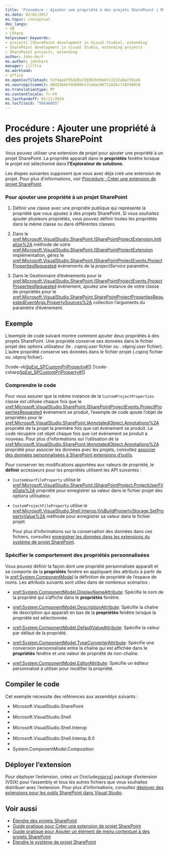 ```yaml
---
title: 'Procédure : Ajouter une propriété à des projets SharePoint | Microsoft Docs'
ms.date: 02/02/2017
ms.topic: conceptual
dev_langs:
- VB
- CSharp
helpviewer_keywords:
- projects [SharePoint development in Visual Studio], extending
- SharePoint development in Visual Studio, extending projects
- SharePoint projects, extending
author: John-Hart
ms.author: johnhart
manager: jillfra
ms.workload:
- office
ms.openlocfilehash: 51f4aeef55d20a728567b50e67c2232a0a77b1e6
ms.sourcegitcommit: d0425b6b7d4b99e17ca6ac0671282bc718f80910
ms.translationtype: MT
ms.contentlocale: fr-FR
ms.lasthandoff: 02/21/2019
ms.locfileid: "56646055"
---
```

# <a name="how-to-add-a-property-to-sharepoint-projects"></a>Procédure : Ajouter une propriété à des projets SharePoint
  Vous pouvez utiliser une extension de projet pour ajouter une propriété à un projet SharePoint. La propriété apparaît dans le **propriétés** fenêtre lorsque le projet est sélectionné dans **l’Explorateur de solutions**.

 Les étapes suivantes supposent que vous avez déjà créé une extension de projet. Pour plus d'informations, voir [Procédure : Créer une extension de projet SharePoint](../sharepoint/how-to-create-a-sharepoint-project-extension.md).

### <a name="to-add-a-property-to-a-sharepoint-project"></a>Pour ajouter une propriété à un projet SharePoint

1.  Définir une classe avec une propriété publique qui représente la propriété que vous ajoutez à des projets SharePoint. Si vous souhaitez ajouter plusieurs propriétés, vous pouvez définir toutes les propriétés dans la même classe ou dans différentes classes.

2.  Dans le <xref:Microsoft.VisualStudio.SharePoint.ISharePointProjectExtension.Initialize%2A> méthode de votre <xref:Microsoft.VisualStudio.SharePoint.ISharePointProjectExtension> implémentation, gérez le <xref:Microsoft.VisualStudio.SharePoint.ISharePointProjectEvents.ProjectPropertiesRequested> événements de la *projectService* paramètre.

3.  Dans le Gestionnaire d’événements pour le <xref:Microsoft.VisualStudio.SharePoint.ISharePointProjectEvents.ProjectPropertiesRequested> événement, ajoutez une instance de votre classe de propriétés pour le <xref:Microsoft.VisualStudio.SharePoint.SharePointProjectPropertiesRequestedEventArgs.PropertySources%2A> collection l’arguments du paramètre d’événement.

## <a name="example"></a>Exemple
 L’exemple de code suivant montre comment ajouter deux propriétés à des projets SharePoint. Une propriété conserve ses données dans le fichier projet des options utilisateur (le *. csproj.user* fichier ou *. vbproj.user* fichier). L’autre propriété conserve ses données dans le fichier projet (*.csproj* fichier ou *.vbproj* fichier).

 [!code-vb[SpExt_SPCustomPrjProperty#1](../sharepoint/codesnippet/VisualBasic/customspproperty/customproperty.vb#1)]
 [!code-csharp[SpExt_SPCustomPrjProperty#1](../sharepoint/codesnippet/CSharp/customspproperty/customproperty.cs#1)]

### <a name="understand-the-code"></a>Comprendre le code
 Pour vous assurer que la même instance de la `CustomProjectProperties` classe est utilisée chaque fois que le <xref:Microsoft.VisualStudio.SharePoint.ISharePointProjectEvents.ProjectPropertiesRequested> événement se produit, l’exemple de code ajoute l’objet de propriétés pour le <xref:Microsoft.VisualStudio.SharePoint.IAnnotatedObject.Annotations%2A> propriété de la projet la première fois que cet événement se produit. Le code récupère cet objet chaque fois que cet événement se produit à nouveau. Pour plus d’informations sur l’utilisation de la <xref:Microsoft.VisualStudio.SharePoint.IAnnotatedObject.Annotations%2A> propriété pour associer les données avec les projets, consultez [associer des données personnalisées à SharePoint extensions d’outils](../sharepoint/associating-custom-data-with-sharepoint-tools-extensions.md).

 Pour conserver les modifications apportées aux valeurs de propriété, le **définir** accesseurs pour les propriétés utilisent les API suivantes :

- `CustomUserFileProperty` utilise le <xref:Microsoft.VisualStudio.SharePoint.ISharePointProject.ProjectUserFileData%2A> propriété pour enregistrer sa valeur dans le fichier projet des options utilisateur.

- `CustomProjectFileProperty` utilise le <xref:Microsoft.VisualStudio.Shell.Interop.IVsBuildPropertyStorage.SetPropertyValue%2A> méthode pour enregistrer sa valeur dans le fichier projet.

  Pour plus d’informations sur la conservation des données dans ces fichiers, consultez [enregistrer les données dans les extensions du système de projet SharePoint](../sharepoint/saving-data-in-extensions-of-the-sharepoint-project-system.md).

### <a name="specify-the-behavior-of-custom-properties"></a>Spécifier le comportement des propriétés personnalisées
 Vous pouvez définir la façon dont une propriété personnalisée apparaît et se comporte de la **propriétés** fenêtre en appliquant des attributs à partir de la <xref:System.ComponentModel> la définition de propriété de l’espace de noms. Les attributs suivants sont utiles dans de nombreux scénarios :

-   <xref:System.ComponentModel.DisplayNameAttribute>: Spécifie le nom de la propriété qui s’affiche dans le **propriétés** fenêtre.

-   <xref:System.ComponentModel.DescriptionAttribute>: Spécifie la chaîne de description qui apparaît en bas de la **propriétés** fenêtre lorsque la propriété est sélectionnée.

-   <xref:System.ComponentModel.DefaultValueAttribute>: Spécifie la valeur par défaut de la propriété.

-   <xref:System.ComponentModel.TypeConverterAttribute>: Spécifie une conversion personnalisée entre la chaîne qui est affichée dans le **propriétés** fenêtre et une valeur de propriété de non-chaîne.

-   <xref:System.ComponentModel.EditorAttribute>: Spécifie un éditeur personnalisé à utiliser pour modifier la propriété.

## <a name="compile-the-code"></a>Compiler le code
 Cet exemple nécessite des références aux assemblys suivants :

-   Microsoft.VisualStudio.SharePoint
-
-   Microsoft.VisualStudio.Shell
-
-   Microsoft.VisualStudio.Shell.Interop
-
-   Microsoft.VisualStudio.Shell.Interop.8.0
-
-   System.ComponentModel.Composition

## <a name="deploy-the-extension"></a>Déployer l’extension
 Pour déployer l’extension, créez un [!include[vsprvs](../sharepoint/includes/vsprvs-md.md)] package d’extension (VSIX) pour l’assembly et tous les autres fichiers que vous souhaitez distribuer avec l’extension. Pour plus d’informations, consultez [déployer des extensions pour les outils SharePoint dans Visual Studio](../sharepoint/deploying-extensions-for-the-sharepoint-tools-in-visual-studio.md).

## <a name="see-also"></a>Voir aussi
- [Étendre des projets SharePoint](../sharepoint/extending-sharepoint-projects.md)
- [Guide pratique pour Créer une extension de projet SharePoint](../sharepoint/how-to-create-a-sharepoint-project-extension.md)
- [Guide pratique pour Ajouter un élément de menu contextuel à des projets SharePoint](../sharepoint/how-to-add-a-shortcut-menu-item-to-sharepoint-projects.md)
- [Étendre le système de projet SharePoint](../sharepoint/extending-the-sharepoint-project-system.md)
